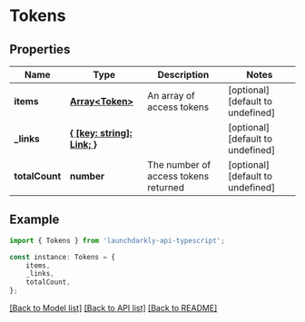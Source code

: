 # Tokens


## Properties

Name | Type | Description | Notes
------------ | ------------- | ------------- | -------------
**items** | [**Array&lt;Token&gt;**](Token.md) | An array of access tokens | [optional] [default to undefined]
**_links** | [**{ [key: string]: Link; }**](Link.md) |  | [optional] [default to undefined]
**totalCount** | **number** | The number of access tokens returned | [optional] [default to undefined]

## Example

```typescript
import { Tokens } from 'launchdarkly-api-typescript';

const instance: Tokens = {
    items,
    _links,
    totalCount,
};
```

[[Back to Model list]](../README.md#documentation-for-models) [[Back to API list]](../README.md#documentation-for-api-endpoints) [[Back to README]](../README.md)
